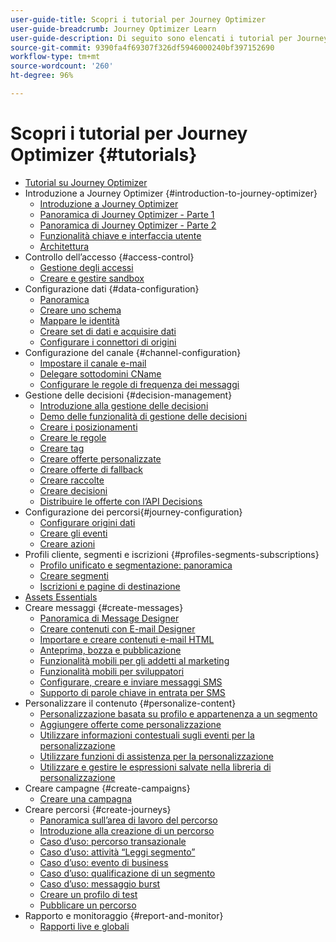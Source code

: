 ```yaml
---
user-guide-title: Scopri i tutorial per Journey Optimizer
user-guide-breadcrumb: Journey Optimizer Learn
user-guide-description: Di seguito sono elencati i tutorial per Journey Optimizer.
source-git-commit: 9390fa4f69307f326df5946000240bf397152690
workflow-type: tm+mt
source-wordcount: '260'
ht-degree: 96%

---
```



# Scopri i tutorial per Journey Optimizer {#tutorials}

+ [Tutorial su Journey Optimizer](/help/overview.md)
+ Introduzione a Journey Optimizer {#introduction-to-journey-optimizer}
   + [Introduzione a Journey Optimizer](/help/introduction/introduction.md)
   + [Panoramica di Journey Optimizer - Parte 1](/help/introduction/journey-optimizer-overview-part-1.md)
   + [Panoramica di Journey Optimizer - Parte 2](/help/introduction/journey-optimizer-overview-part-2.md)
   + [Funzionalità chiave e interfaccia utente](/help/introduction/key-capabilities-and-user-interface.md)
   + [Architettura](/help/introduction/architecture.md)
+ Controllo dell’accesso {#access-control}
   + [Gestione degli accessi](/help/set-up-access/access-management.md)
   + [Creare e gestire sandbox](/help/set-up-access/create-and-manage-sandboxes.md)
+ Configurazione dati {#data-configuration}
   + [Panoramica](/help/set-up-data/set-up-data-overview.md)
   + [Creare uno schema](/help/set-up-data/create-schema.md)
   + [Mappare le identità](/help/set-up-data/map-identities.md)
   + [Creare set di dati e acquisire dati](/help/set-up-data/create-datasets-and-ingest-data.md)
   + [Configurare i connettori di origini](/help/set-up-data/configure-source-connectors.md)
+ Configurazione del canale {#channel-configuration}
   + [Impostare il canale e-mail](/help/set-up-email-channel/set-up-email-channel.md)
   + [Delegare sottodomini CName](/help/set-up-email-channel/delegate-cname-subdomains.md)
   + [Configurare le regole di frequenza dei messaggi](/help/administration/configure-frequency-rules.md)
+ Gestione delle decisioni {#decision-management}
   + [Introduzione alla gestione delle decisioni](/help/decision-management/introduction-to-decision-management.md)
   + [Demo delle funzionalità di gestione delle decisioni](/help/decision-management/demo-of-decision-management-capabilities.md)
   + [Creare i posizionamenti](/help/decision-management/create-placements.md)
   + [Creare le regole](/help/decision-management/create-rules.md)
   + [Creare tag](/help/decision-management/create-tags.md)
   + [Creare offerte personalizzate](/help/decision-management/create-personalized-offers.md)
   + [Creare offerte di fallback](/help/decision-management/create-fallback-offers.md)
   + [Creare raccolte](/help/decision-management/create-collections.md)
   + [Creare decisioni](/help/decision-management/create-decisions.md)
   + [Distribuire le offerte con l’API Decisions](/help/decision-management/deliver-offers-with-the-decisions-api.md)
+ Configurazione dei percorsi{#journey-configuration}
   + [Configurare origini dati](/help/set-up-journeys/configure-data-sources.md)
   + [Creare gli eventi](/help/set-up-journeys/create-events.md)
   + [Creare azioni](/help/set-up-journeys/create-actions.md)
+ Profili cliente, segmenti e iscrizioni {#profiles-segments-subscriptions}
   + [Profilo unificato e segmentazione: panoramica](/help/set-up-resources/unified-profile-and-segmentation-overview.md)
   + [Creare segmenti](/help/set-up-resources/create-segments.md)
   + [Iscrizioni e pagine di destinazione](/help/subscriptions-and-landing-pages.md)
+ [Assets Essentials](/help/assets-essentials-overview.md)
+ Creare messaggi {#create-messages}
   + [Panoramica di Message Designer](/help/create-messages/message-designer-overview.md)
   + [Creare contenuti con E-mail Designer](/help/create-messages/create-content-with-the-email-designer.md)
   + [Importare e creare contenuti e-mail HTML](/help/create-messages/import-and-author-html-email-content.md)
   + [Anteprima, bozza e pubblicazione](/help/create-messages/preview-proof-and-publish.md)
   + [Funzionalità mobili per gli addetti al marketing](/help/create-messages/mobile-capabilities.md)
   + [Funzionalità mobili per sviluppatori](/help/create-messages/mobile-capabilities-for-developers.md)
   + [Configurare, creare e inviare messaggi SMS](/help/create-messages/configure-author-and-deliver-sms-messages.md)
   + [Supporto di parole chiave in entrata per SMS](/help/create-messages/inbound-keyword-support-for-sms.md)
+ Personalizzare il contenuto {#personalize-content}
   + [Personalizzazione basata su profilo e appartenenza a un segmento](/help/personalize-content/profile-and-segment-membership-based-personalization.md)
   + [Aggiungere offerte come personalizzazione](/help/personalize-content/add-offer-decisioning-to-messages.md)
   + [Utilizzare informazioni contestuali sugli eventi per la personalizzazione](/help/personalize-content/use-contextual-event-information-for-personalization.md)
   + [Utilizzare funzioni di assistenza per la personalizzazione](/help/personalize-content/use-helper-functions-for-personalization.md)
   + [Utilizzare e gestire le espressioni salvate nella libreria di personalizzazione](/help/personalize-content/use-and-manage-saved-expressions-in-personalization-library.md)
+ Creare campagne {#create-campaigns}
   + [Creare una campagna](/help/create-champaigns/create-a-campaign.md)
+ Creare percorsi {#create-journeys}
   + [Panoramica sull’area di lavoro del percorso](/help/create-journeys/overview-over-the-journey-canvas.md)
   + [Introduzione alla creazione di un percorso](/help/create-journeys/introduction-to-building-a-journey.md)
   + [Caso d’uso: percorso transazionale](/help/create-journeys/use-case-transactional-journey.md)
   + [Caso d’uso: attività “Leggi segmento”](/help/create-journeys/use-case-read-segment.md)
   + [Caso d’uso: evento di business](/help/create-journeys/use-case-business-event.md)
   + [Caso d’uso: qualificazione di un segmento](/help/create-journeys/use-case-read-segment-qualification.md)
   + [Caso d’uso: messaggio burst](/help/create-journeys/use-case-burst-message.md)
   + [Creare un profilo di test](/help/create-journeys/test-a-journey.md)
   + [Pubblicare un percorso](/help/create-journeys/publish-a-journey.md)
+ Rapporto e monitoraggio {#report-and-monitor}
   + [Rapporti live e globali](/help/report-and-monitor/live-and-global-reports.md)
